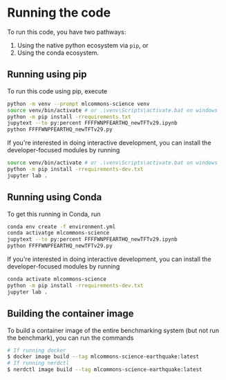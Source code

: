 # Running the code

To run this code, you have two pathways:

1. Using the native python ecosystem via `pip`, or
2. Using the conda ecosystem.

## Running using pip

To run this code using pip, execute

```bash
python -m venv --prompt mlcommons-science venv
source venv/bin/activate # or .\venv\Scripts\activate.bat on windows
python -m pip install -rrequirements.txt
jupytext --to py:percent FFFFWNPFEARTHQ_newTFTv29.ipynb
python FFFFWNPFEARTHQ_newTFTv29.py
```

If you're interested in doing interactive development, you can install the developer-focused modules by running

```bash
source venv/bin/activate # or .\venv\Scripts\activate.bat on windows
python -m pip install -rrequirements-dev.txt
jupyter lab .
```

## Running using Conda

To get this running in Conda, run

```bash
conda env create -f environment.yml
conda activatge mlcommons-science
jupytext --to py:percent FFFFWNPFEARTHQ_newTFTv29.ipynb
python FFFFWNPFEARTHQ_newTFTv29.py
```

If you're interested in doing interactive development, you can install the developer-focused modules by running

```bash
conda activate mlcommons-science
python -m pip install -rrequirements-dev.txt
jupyter lab .
```

## Building the container image

To build a container image of the entire benchmarking system (but not run the benchmark), you can run the commands

```bash
# If running docker
$ docker image build --tag mlcommons-science-earthquake:latest
# If running nerdctl
$ nerdctl image build --tag mlcommons-science-earthquake:latest
```
